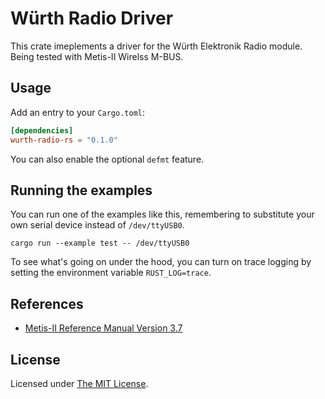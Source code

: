 # Würth Radio Driver

This crate imeplements a driver for the Würth Elektronik Radio module. Being tested with Metis-II Wirelss M-BUS.

## Usage

Add an entry to your `Cargo.toml`:

```toml
[dependencies]
wurth-radio-rs = "0.1.0"
```

You can also enable the optional `defmt` feature.

## Running the examples

You can run one of the examples like this, remembering to substitute your own serial device instead of `/dev/ttyUSB0`.

```shell
cargo run --example test -- /dev/ttyUSB0
```

To see what's going on under the hood, you can turn on trace logging by setting the environment variable `RUST_LOG=trace`.

## References

- [Metis-II Reference Manual Version 3.7](https://www.we-online.com/components/products/manual/2607021183000_Metis-II%20260702118300x%20Manual_rev3.7.pdf)

## License

Licensed under [The MIT License](https://opensource.org/license/mit/).
